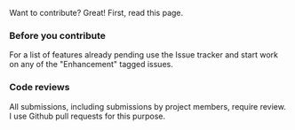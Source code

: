 Want to contribute? Great! First, read this page.

### Before you contribute

For a list of features already pending use the Issue tracker and start work on any of the "Enhancement" tagged issues.

### Code reviews
All submissions, including submissions by project members, require review. I
use Github pull requests for this purpose.

